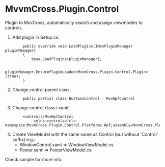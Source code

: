# MvvmCross.Plugin.Control
Plugin to MvvCross, automatically search and assign viewmodels to controls.

1. Add plugin in Setup.cs:

```
        public override void LoadPlugins(IMvxPluginManager pluginManager)
        {
            base.LoadPlugins(pluginManager);
            
            pluginManager.EnsurePluginLoaded<MvvmCross.Plugin.Control.Plugin>(true);
        }
```

2. Change control parent class:

```      
        public partial class ButtonsControl : MvxWpfControl
``` 

3. Change control class i xaml:   
```
        <controls:MvxWpfControl
             xmlns:controls="clr-namespace:MvvmCross.Plugin.Control.Platforms.Wpf;assembly=MvvmCross.Plugin.Control.Platforms.Wpf"
``` 
4. Create ViewModel with the same name as Control (but without 'Control' suffix) e.g.: 
     - WindowControl.xaml => WindowViewModel.cs 
     - Footer.xaml => FooterViewModel.cs
     
     
Check sample for more info.
